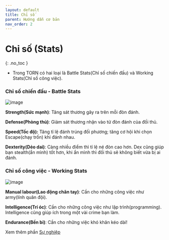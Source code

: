 ```yaml
---
layout: default
title: Chỉ số
parent: Hướng dẫn cơ bản
nav_order: 2
---
```


# Chỉ số (Stats)

{: .no_toc }

- Trong TORN có hai loại là Battle Stats(Chỉ số chiến đấu) và Working Stats(Chỉ số công việc).

### Chỉ số chiến đấu - Battle Stats

![image](https://user-images.githubusercontent.com/21105806/150629619-ec53ac92-9bf9-4873-a86f-e402744f2743.png)

**Strength(Sức mạnh)**: Tăng sát thương gây ra trên mỗi đòn đánh.

**Defense(Phòng thủ)**: Giảm sát thương nhận vào từ đòn đánh của đối thủ.

**Speed(Tốc độ):** Tăng tỉ lệ đánh trúng đối phương; tăng cơ hội khi chọn Escape(chạy trốn) khi đánh nhau.

**Dexterity(Dẻo dai)**: Càng nhiều điểm thì tỉ lệ né đòn cao hơn. Dex cũng giúp bạn stealth(ẩn mình) tốt hơn, khi ẩn mình thì đối thủ sẽ không biết vừa bị ai đánh.

### Chỉ số công việc - Working Stats

![image](https://user-images.githubusercontent.com/21105806/150629654-e0202299-3d15-40d8-99d7-a11606c4f14e.png)

**Manual labour(Lao động chân tay)**: Cần cho những công việc như army(lính quân đội).

**Intelligence(Trí óc)**: Cần cho những công việc như lập trình(programming). Intelligence cũng giúp ích trong một vài crime bạn làm.

**Endurance(Bền bỉ)**: Cần cho những việc khó khăn kéo dài!

Xem thêm phần [Sự nghiệp](https://vuongrand.github.io/docs/hdcb/su-nghiep)
